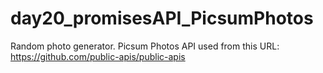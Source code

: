 # day20_promisesAPI_PicsumPhotos
Random photo generator. 
Picsum Photos API used from this URL: https://github.com/public-apis/public-apis
